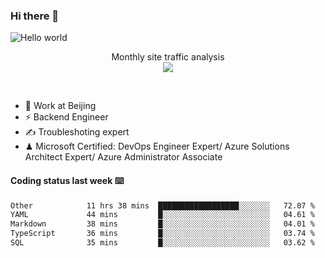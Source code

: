 ### Hi there 👋

<img src="https://raw.githubusercontent.com/sagar-viradiya/sagar-viradiya/master/resources/banner.png" alt="Hello world">
<p align="center"> 
 Monthly site traffic analysis <br/>
  <img src="https://profile-counter.glitch.me/youszoe/count.svg" />
</p>
<br/>

- 🍻 Work at Beijing 
- ⚡ Backend Engineer
- ✍️ Troubleshoting expert
- ♟  Microsoft Certified: DevOps Engineer Expert/ Azure Solutions Architect Expert/ Azure Administrator Associate

#### Coding status last week ⌨️

<!--START_SECTION:waka-->

```txt
Other            11 hrs 38 mins  ██████████████████░░░░░░░   72.07 %
YAML             44 mins         █░░░░░░░░░░░░░░░░░░░░░░░░   04.61 %
Markdown         38 mins         █░░░░░░░░░░░░░░░░░░░░░░░░   04.01 %
TypeScript       36 mins         █░░░░░░░░░░░░░░░░░░░░░░░░   03.74 %
SQL              35 mins         █░░░░░░░░░░░░░░░░░░░░░░░░   03.62 %
```

<!--END_SECTION:waka-->

<br/>
<center><img src="http://ghchart.rshah.org/409ba5/yousazoe" alt="" /></center>


